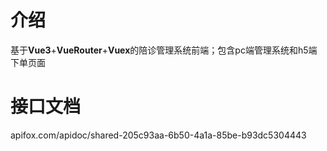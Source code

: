 # 介绍
基于**Vue3**+**VueRouter**+**Vuex**的陪诊管理系统前端；包含pc端管理系统和h5端下单页面

# 接口文档
apifox.com/apidoc/shared-205c93aa-6b50-4a1a-85be-b93dc5304443
